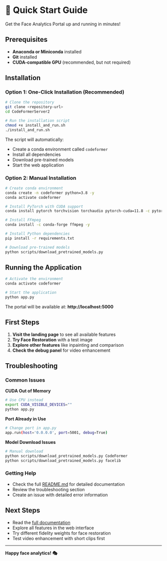 # 🚀 Quick Start Guide

Get the Face Analytics Portal up and running in minutes!

## Prerequisites

- **Anaconda or Miniconda** installed
- **Git** installed
- **CUDA-compatible GPU** (recommended, but not required)

## Installation

### Option 1: One-Click Installation (Recommended)

```bash
# Clone the repository
git clone <repository-url>
cd CodeFormerServer2

# Run the installation script
chmod +x install_and_run.sh
./install_and_run.sh
```

The script will automatically:
- Create a conda environment called `codeformer`
- Install all dependencies
- Download pre-trained models
- Start the web application

### Option 2: Manual Installation

```bash
# Create conda environment
conda create -n codeformer python=3.8 -y
conda activate codeformer

# Install PyTorch with CUDA support
conda install pytorch torchvision torchaudio pytorch-cuda=11.8 -c pytorch -c nvidia

# Install FFmpeg
conda install -c conda-forge ffmpeg -y

# Install Python dependencies
pip install -r requirements.txt

# Download pre-trained models
python scripts/download_pretrained_models.py
```

## Running the Application

```bash
# Activate the environment
conda activate codeformer

# Start the application
python app.py
```

The portal will be available at: **http://localhost:5000**

## First Steps

1. **Visit the landing page** to see all available features
2. **Try Face Restoration** with a test image
3. **Explore other features** like inpainting and comparison
4. **Check the debug panel** for video enhancement

## Troubleshooting

### Common Issues

**CUDA Out of Memory**
```bash
# Use CPU instead
export CUDA_VISIBLE_DEVICES=""
python app.py
```

**Port Already in Use**
```bash
# Change port in app.py
app.run(host='0.0.0.0', port=5001, debug=True)
```

**Model Download Issues**
```bash
# Manual download
python scripts/download_pretrained_models.py CodeFormer
python scripts/download_pretrained_models.py facelib
```

### Getting Help

- Check the full [README.md](README.md) for detailed documentation
- Review the troubleshooting section
- Create an issue with detailed error information

## Next Steps

- Read the [full documentation](README.md)
- Explore all features in the web interface
- Try different fidelity weights for face restoration
- Test video enhancement with short clips first

---

**Happy face analytics! 🎭**
